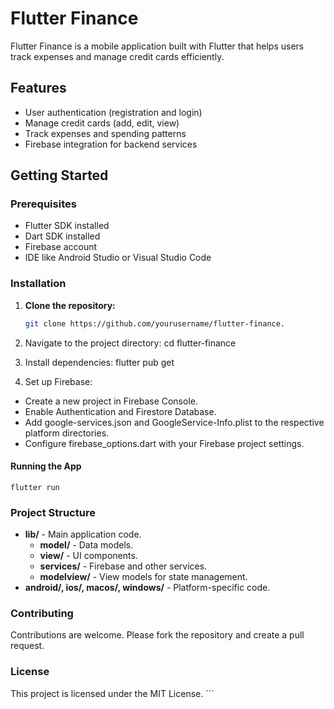 # Flutter Finance

Flutter Finance is a mobile application built with Flutter that helps users track expenses and manage credit cards efficiently.

## Features

- User authentication (registration and login)
- Manage credit cards (add, edit, view)
- Track expenses and spending patterns
- Firebase integration for backend services

## Getting Started

### Prerequisites

- Flutter SDK installed
- Dart SDK installed
- Firebase account
- IDE like Android Studio or Visual Studio Code

### Installation

1. **Clone the repository:**

   ```bash
   git clone https://github.com/yourusername/flutter-finance.
   ```

2. Navigate to the project directory:
   cd flutter-finance
3. Install dependencies:
   flutter pub get
4. Set up Firebase:

- Create a new project in Firebase Console.
- Enable Authentication and Firestore Database.
- Add google-services.json and GoogleService-Info.plist to the respective platform directories.
- Configure firebase_options.dart with your Firebase project settings.

#### Running the App

    flutter run

### Project Structure

- **lib/** - Main application code.
  - **model/** - Data models.
  - **view/** - UI components.
  - **services/** - Firebase and other services.
  - **modelview/** - View models for state management.
- **android/, ios/, macos/, windows/** - Platform-specific code.

### Contributing

Contributions are welcome. Please fork the repository and create a pull request.

### License

This project is licensed under the MIT License. ```
